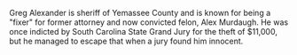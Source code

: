 
Greg Alexander is sheriff of Yemassee County and is known for being a "fixer" for former attorney and now convicted felon, Alex Murdaugh. He was once indicted by South Carolina State Grand Jury for the theft of $11,000, but he managed to escape that when a jury found him innocent. 
